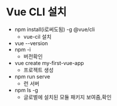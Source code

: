 # Vue CLI 설치

- npm install(i로써도됨) -g @vue/cli
  - vue-cil 설치
- vue --version
- npm -i
  - 버전확인
- vue create my-first-vue-app
  - 프로젝트 생성
- npm run serve
  - 런 서버
- npm ls -g
  - 글로벌에 설치된 모듈 패키지 보여줌,확인

